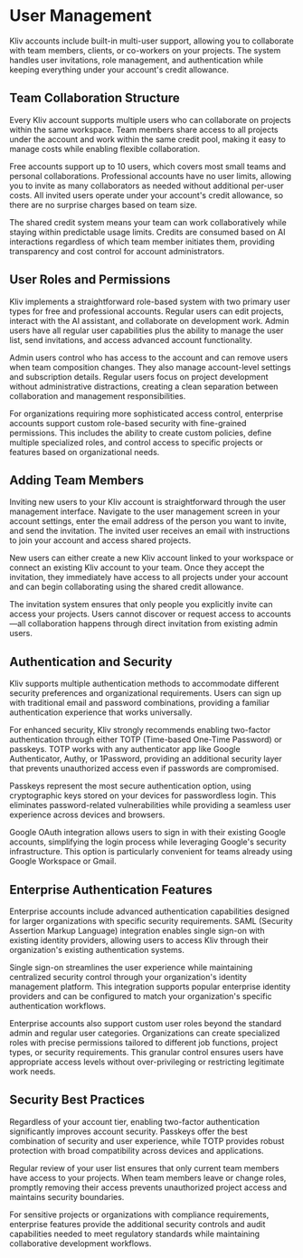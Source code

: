 # User Management

Kliv accounts include built-in multi-user support, allowing you to collaborate with team members, clients, or co-workers on your projects. The system handles user invitations, role management, and authentication while keeping everything under your account's credit allowance.

## Team Collaboration Structure

Every Kliv account supports multiple users who can collaborate on projects within the same workspace. Team members share access to all projects under the account and work within the same credit pool, making it easy to manage costs while enabling flexible collaboration.

Free accounts support up to 10 users, which covers most small teams and personal collaborations. Professional accounts have no user limits, allowing you to invite as many collaborators as needed without additional per-user costs. All invited users operate under your account's credit allowance, so there are no surprise charges based on team size.

The shared credit system means your team can work collaboratively while staying within predictable usage limits. Credits are consumed based on AI interactions regardless of which team member initiates them, providing transparency and cost control for account administrators.

## User Roles and Permissions

Kliv implements a straightforward role-based system with two primary user types for free and professional accounts. Regular users can edit projects, interact with the AI assistant, and collaborate on development work. Admin users have all regular user capabilities plus the ability to manage the user list, send invitations, and access advanced account functionality.

Admin users control who has access to the account and can remove users when team composition changes. They also manage account-level settings and subscription details. Regular users focus on project development without administrative distractions, creating a clean separation between collaboration and management responsibilities.

For organizations requiring more sophisticated access control, enterprise accounts support custom role-based security with fine-grained permissions. This includes the ability to create custom policies, define multiple specialized roles, and control access to specific projects or features based on organizational needs.

## Adding Team Members

Inviting new users to your Kliv account is straightforward through the user management interface. Navigate to the user management screen in your account settings, enter the email address of the person you want to invite, and send the invitation. The invited user receives an email with instructions to join your account and access shared projects.

New users can either create a new Kliv account linked to your workspace or connect an existing Kliv account to your team. Once they accept the invitation, they immediately have access to all projects under your account and can begin collaborating using the shared credit allowance.

The invitation system ensures that only people you explicitly invite can access your projects. Users cannot discover or request access to accounts—all collaboration happens through direct invitation from existing admin users.

## Authentication and Security

Kliv supports multiple authentication methods to accommodate different security preferences and organizational requirements. Users can sign up with traditional email and password combinations, providing a familiar authentication experience that works universally.

For enhanced security, Kliv strongly recommends enabling two-factor authentication through either TOTP (Time-based One-Time Password) or passkeys. TOTP works with any authenticator app like Google Authenticator, Authy, or 1Password, providing an additional security layer that prevents unauthorized access even if passwords are compromised.

Passkeys represent the most secure authentication option, using cryptographic keys stored on your devices for passwordless login. This eliminates password-related vulnerabilities while providing a seamless user experience across devices and browsers.

Google OAuth integration allows users to sign in with their existing Google accounts, simplifying the login process while leveraging Google's security infrastructure. This option is particularly convenient for teams already using Google Workspace or Gmail.

## Enterprise Authentication Features

Enterprise accounts include advanced authentication capabilities designed for larger organizations with specific security requirements. SAML (Security Assertion Markup Language) integration enables single sign-on with existing identity providers, allowing users to access Kliv through their organization's existing authentication systems.

Single sign-on streamlines the user experience while maintaining centralized security control through your organization's identity management platform. This integration supports popular enterprise identity providers and can be configured to match your organization's specific authentication workflows.

Enterprise accounts also support custom user roles beyond the standard admin and regular user categories. Organizations can create specialized roles with precise permissions tailored to different job functions, project types, or security requirements. This granular control ensures users have appropriate access levels without over-privileging or restricting legitimate work needs.

## Security Best Practices

Regardless of your account tier, enabling two-factor authentication significantly improves account security. Passkeys offer the best combination of security and user experience, while TOTP provides robust protection with broad compatibility across devices and applications.

Regular review of your user list ensures that only current team members have access to your projects. When team members leave or change roles, promptly removing their access prevents unauthorized project access and maintains security boundaries.

For sensitive projects or organizations with compliance requirements, enterprise features provide the additional security controls and audit capabilities needed to meet regulatory standards while maintaining collaborative development workflows.